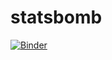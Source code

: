 # statsbomb
[![Binder](https://mybinder.org/badge_logo.svg)](https://mybinder.org/v2/gh/stemxd/statsbomb/main)

